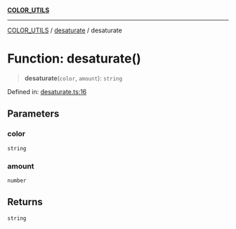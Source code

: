 [**COLOR_UTILS**](../../README.md)

***

[COLOR_UTILS](../../README.md) / [desaturate](../README.md) / desaturate

# Function: desaturate()

> **desaturate**(`color`, `amount`): `string`

Defined in: [desaturate.ts:16](https://github.com/dailker/everyutil/blob/0ec5ce08552e5059ec58e2975404aeb74a6202b1/src/color/desaturate.ts#L16)

## Parameters

### color

`string`

### amount

`number`

## Returns

`string`
